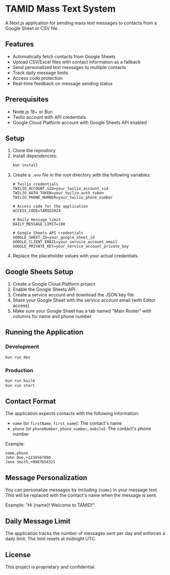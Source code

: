 # TAMID Mass Text System

A Next.js application for sending mass text messages to contacts from a Google Sheet or CSV file.

## Features

- Automatically fetch contacts from Google Sheets
- Upload CSV/Excel files with contact information as a fallback
- Send personalized text messages to multiple contacts
- Track daily message limits
- Access code protection
- Real-time feedback on message sending status

## Prerequisites

- Node.js 18+ or Bun
- Twilio account with API credentials
- Google Cloud Platform account with Google Sheets API enabled

## Setup

1. Clone the repository
2. Install dependencies:
   ```bash
   bun install
   ```
3. Create a `.env` file in the root directory with the following variables:
   ```
   # Twilio credentials
   TWILIO_ACCOUNT_SID=your_twilio_account_sid
   TWILIO_AUTH_TOKEN=your_twilio_auth_token
   TWILIO_PHONE_NUMBER=your_twilio_phone_number

   # Access code for the application
   ACCESS_CODE=TAMID2024

   # Daily message limit
   DAILY_MESSAGE_LIMIT=100
   
   # Google Sheets API credentials
   GOOGLE_SHEET_ID=your_google_sheet_id
   GOOGLE_CLIENT_EMAIL=your_service_account_email
   GOOGLE_PRIVATE_KEY=your_service_account_private_key
   ```
4. Replace the placeholder values with your actual credentials.

## Google Sheets Setup

1. Create a Google Cloud Platform project
2. Enable the Google Sheets API
3. Create a service account and download the JSON key file
4. Share your Google Sheet with the service account email (with Editor access)
5. Make sure your Google Sheet has a tab named "Main Roster" with columns for name and phone number

## Running the Application

### Development

```bash
bun run dev
```

### Production

```bash
bun run build
bun run start
```

## Contact Format

The application expects contacts with the following information:
- `name` (or `firstName`, `first_name`): The contact's name
- `phone` (or `phoneNumber`, `phone_number`, `mobile`): The contact's phone number

Example:
```
name,phone
John Doe,+1234567890
Jane Smith,+0987654321
```

## Message Personalization

You can personalize messages by including `{name}` in your message text. This will be replaced with the contact's name when the message is sent.

Example: "Hi {name}! Welcome to TAMID!"

## Daily Message Limit

The application tracks the number of messages sent per day and enforces a daily limit. The limit resets at midnight UTC.

## License

This project is proprietary and confidential.
